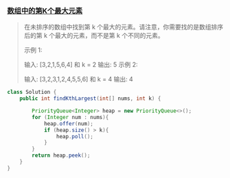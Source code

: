 ### [数组中的第K个最大元素](https://leetcode-cn.com/problems/kth-largest-element-in-an-array/description/)

> 在未排序的数组中找到第 k 个最大的元素。请注意，你需要找的是数组排序后的第 k 个最大的元素，而不是第 k 个不同的元素。
>
> 示例 1:
>
> 输入: [3,2,1,5,6,4] 和 k = 2
> 输出: 5
> 示例 2:
>
> 输入: [3,2,3,1,2,4,5,5,6] 和 k = 4
> 输出: 4

```java
class Solution {
    public int findKthLargest(int[] nums, int k) {

        PriorityQueue<Integer> heap = new PriorityQueue<>();
        for (Integer num : nums){
            heap.offer(num);
            if (heap.size() > k){
                heap.poll();
            }
        }
        return heap.peek();
    }
}
```

